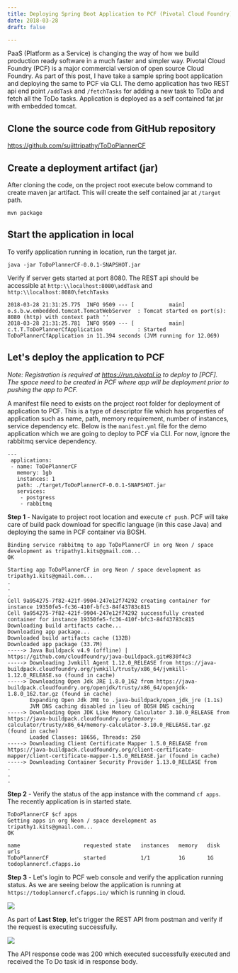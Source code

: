 ```yaml
---
title: Deploying Spring Boot Application to PCF (Pivotal Cloud Foundry)
date: 2018-03-28
draft: false

---
```

PaaS (Platform as a Service) is changing the way of how we build production ready software in a much faster and simpler way. Pivotal Cloud Foundry (PCF) is a major commercial version of open source Cloud Foundry. As part of this post, I have take a sample spring boot application and deploying the same to PCF via CLI. The demo application has two REST api end point `/addTask` and `/fetchTasks` for adding a new task to ToDo and fetch all the ToDo tasks. Application is deployed as a self contained fat jar with embedded tomcat. 


## Clone the source code from GitHub repository

https://github.com/sujittripathy/ToDoPlannerCF

## Create a deployment artifact (jar)
After cloning the code, on the project root execute below command to create maven jar artifact. This will create the self contained jar at `/target` path.

```
mvn package
```

## Start the application in local

To verify application running in location, run the target jar.

```
java -jar ToDoPlannerCF-0.0.1-SNAPSHOT.jar
```

Verify if server gets started at port 8080. The REST api should be accessible at `http:\\localhost:8080\addTask` and `http:\\localhost:8080\fetchTasks`

```
2018-03-28 21:31:25.775  INFO 9509 --- [           main] o.s.b.w.embedded.tomcat.TomcatWebServer  : Tomcat started on port(s): 8080 (http) with context path ''
2018-03-28 21:31:25.781  INFO 9509 --- [           main] c.t.T.ToDoPlannerCfApplication           : Started ToDoPlannerCfApplication in 11.394 seconds (JVM running for 12.069)

```

## Let's deploy the application to PCF

*Note: Registration is required at https://run.pivotal.io to deploy to [PCF]. The space need to be created in PCF where app will be deployment prior to pushing the app to PCF.*

A manifest file need to exists on the project root folder for deployment of application to PCF. This is a type of descriptor file which has properties of application such as name, path, memory requirement, number of instances, service dependency etc. Below is the `manifest.yml` file for the demo application which we are going to deploy to PCF via CLI. For now, ignore the rabbitmq service dependency.

```
---
 applications:
 - name: ToDoPlannerCF
   memory: 1gb
   instances: 1
   path: ./target/ToDoPlannerCF-0.0.1-SNAPSHOT.jar
   services:
    - postgress
    - rabbitmq

```

**Step 1** - Navigate to project root location and execute `cf push`. PCF will take care of build pack download for specific language (in this case Java) and deploying the same in PCF container via
BOSH.

```
Binding service rabbitmq to app ToDoPlannerCF in org Neon / space development as tripathy1.kits@gmail.com...
OK

Starting app ToDoPlannerCF in org Neon / space development as tripathy1.kits@gmail.com...
.
.
.
Cell 9a954275-7f82-421f-9904-247e12f74292 creating container for instance 19350fe5-fc36-410f-bfc3-84f43783c815
Cell 9a954275-7f82-421f-9904-247e12f74292 successfully created container for instance 19350fe5-fc36-410f-bfc3-84f43783c815
Downloading build artifacts cache...
Downloading app package...
Downloaded build artifacts cache (132B)
Downloaded app package (33.7M)
-----> Java Buildpack v4.9 (offline) | https://github.com/cloudfoundry/java-buildpack.git#830f4c3
-----> Downloading Jvmkill Agent 1.12.0_RELEASE from https://java-buildpack.cloudfoundry.org/jvmkill/trusty/x86_64/jvmkill-1.12.0_RELEASE.so (found in cache)
-----> Downloading Open Jdk JRE 1.8.0_162 from https://java-buildpack.cloudfoundry.org/openjdk/trusty/x86_64/openjdk-1.8.0_162.tar.gz (found in cache)
       Expanding Open Jdk JRE to .java-buildpack/open_jdk_jre (1.1s)
       JVM DNS caching disabled in lieu of BOSH DNS caching
-----> Downloading Open JDK Like Memory Calculator 3.10.0_RELEASE from https://java-buildpack.cloudfoundry.org/memory-calculator/trusty/x86_64/memory-calculator-3.10.0_RELEASE.tar.gz (found in cache)
       Loaded Classes: 18656, Threads: 250
-----> Downloading Client Certificate Mapper 1.5.0_RELEASE from https://java-buildpack.cloudfoundry.org/client-certificate-mapper/client-certificate-mapper-1.5.0_RELEASE.jar (found in cache)
-----> Downloading Container Security Provider 1.13.0_RELEASE from
.
.
.

```

**Step 2** - Verify the status of the app instance with the command `cf apps`. The recently application is in started state.

```
ToDoPlannerCF $cf apps
Getting apps in org Neon / space development as tripathy1.kits@gmail.com...
OK

name                    requested state   instances   memory   disk   urls
ToDoPlannerCF           started           1/1         1G       1G     todoplannercf.cfapps.io

```

**Step 3** - Let's login to PCF web console and verify the application running status. As we are seeing below the application is running at `https://todoplannercf.cfapps.io/` which is running in cloud.

![](/img/spring_boot_deployment_pcf/img1.png)

As part of **Last Step**, let's trigger the REST API from postman and verify if the request is executing successfully.

![](/img/spring_boot_deployment_pcf/img2.png)

The API response code was 200 which executed successfully executed and received the To Do task id in response body.

